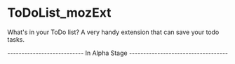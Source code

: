 # ToDoList_mozExt

What's in your ToDo list? A very handy extension that can save your todo tasks. 

--------------------------- In Alpha Stage -----------------------------------
